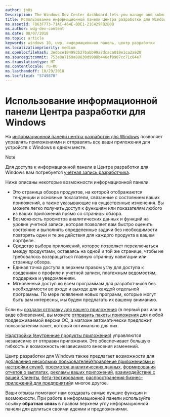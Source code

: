 ```yaml
---
author: jnHs
Description: The Windows Dev Center dashboard lets you manage and submit all of your apps for Windows devices in one place.
title: Использование информационной панели Центра разработки для Windows
ms.assetid: FB63F773-71AC-464E-BDE1-21C429FB2B0B
ms.author: wdg-dev-content
ms.date: 08/07/2018
ms.topic: article
keywords: windows 10, uwp, информационная панель, центр разработки
ms.localizationpriority: medium
ms.openlocfilehash: 3edbce104993b27babb99a7dcaca019e1ca2a920
ms.sourcegitcommit: 753e0a7160a88830d9908b446ef0907cc71c64e7
ms.translationtype: MT
ms.contentlocale: ru-RU
ms.lasthandoff: 10/29/2018
ms.locfileid: "5749870"
---
```

# <a name="using-the-windows-dev-center-dashboard"></a>Использование информационной панели Центра разработки для Windows


На [информационной панели центра разработки для Windows](https://partner.microsoft.com/dashboard) позволяет управлять приложениями и отправлять все ваши приложения для устройств с Windows в одном месте.

> [!NOTE]
> Для доступа к информационной панели в Центре разработки для Windows вам потребуется [учетная запись разработчика](http://go.microsoft.com/fwlink/p/?LinkId=615100).

Ниже описаны некоторые возможности информационной панели.

- Это страница обзора продуктов, на которой отображаются тенденции и основные показатели, связанные с состоянием ваших приложений, а также указывающие на существенные изменения. Вы можете легко получить доступ к функциям или показателям любого из ваших приложений прямо со страницы обзора.
- Возможность просмотра аналитических данных и функций на уровне учетной записи, которая позволяет вам быстро оценить состояние и выполнять определенные задачи без необходимости повторять одни и те же действия для каждого продукта в вашем портфеле.
- Средство выбора приложений, которое позволяет переключаться между продуктами, оставаясь на одной и той же странице, чтобы не требовалось возвращаться главную страницу навигации или страницу обзора.
- Единая точка доступа в верхнем правом углу для доступа к сведениям о профиле и учетной записи, платежным ведомостям, поддержке и уведомлениям.
- Мгновенный доступ ко всем программам для разработчиков без необходимости во входе и выходе для каждой отдельной программы. По мере появления новых программ, которые могут быть вам интересны, мы будем предлагать их вашему вниманию.

Если вы [создали отправку для вашего приложения](app-submissions.md) (в первый раз или в виде обновления), вы можете [отправить пакеты приложения](upload-app-packages.md) для любой поддерживаемой версии ОС, а магазин автоматически предложит пользователям пакет, который оптимально для них.

[Надстройки (внутренние продукты приложения)](add-on-submissions.md) управляются независимо от отправки приложения. Это обеспечивает большую гибкость и возможность независимого внесения изменений.

Центр разработки для Windows также предлагает возможности для [добавления нескольких пользователей](manage-account-users.md)[Управление приложениями и настройки служб](app-management-and-services.md), [просмотра аналитических данных](analytics.md), [формирования отчетов о выплатах](payout-summary.md), [рекламы ваших приложений](attract-customers-and-promote-your-apps.md), [взаимодействие с вашей Клиенты](engage-with-your-customers.md), [бета-тестирование](beta-testing-and-targeted-distribution.md), [распространения бизнес-приложений для предприятий](distribute-lob-apps-to-enterprises.md)и многое другое.

Ваши отзывы помогают нам создавать самые лучшие функции и возможности. При работе в информационной панели используйте ссылку **обратная связь** в правом верхнем углу информационной панели для делиться своими идеями и предложениями.


 

 




